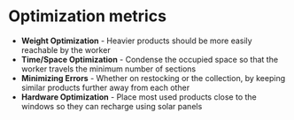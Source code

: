 # Optimization metrics

- **Weight Optimization** - Heavier products should be more easily reachable by the worker
- **Time/Space Optimization** - Condense the occupied space so that the worker travels the minimum number of sections
- **Minimizing Errors** - Whether on restocking or the collection, by keeping similar products further away from each other
- **Hardware Optimization** - Place most used products close to the windows so they can recharge using solar panels